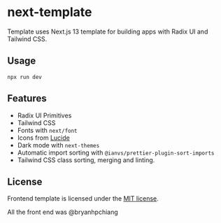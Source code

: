 # next-template

Template uses Next.js 13 template for building apps with Radix UI and Tailwind CSS.

## Usage

```base
npx run dev
```

## Features

- Radix UI Primitives
- Tailwind CSS
- Fonts with `next/font`
- Icons from [Lucide](https://lucide.dev)
- Dark mode with `next-themes`
- Automatic import sorting with `@ianvs/prettier-plugin-sort-imports`
- Tailwind CSS class sorting, merging and linting.

## License

Frontend template is licensed under the [MIT license](https://github.com/shadcn/ui/blob/main/LICENSE.md).

All the front end was @bryanhpchiang 
